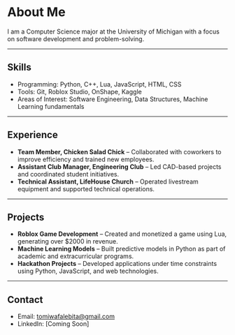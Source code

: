 # About Me

I am a Computer Science major at the University of Michigan with a focus on software development and problem-solving. 

---

## Skills
- Programming: Python, C++, Lua, JavaScript, HTML, CSS  
- Tools: Git, Roblox Studio, OnShape, Kaggle  
- Areas of Interest: Software Engineering, Data Structures, Machine Learning fundamentals  

---

## Experience
- **Team Member, Chicken Salad Chick** – Collaborated with coworkers to improve efficiency and trained new employees.  
- **Assistant Club Manager, Engineering Club** – Led CAD-based projects and coordinated student initiatives.  
- **Technical Assistant, LifeHouse Church** – Operated livestream equipment and supported technical operations.  

---

## Projects
- **Roblox Game Development** – Created and monetized a game using Lua, generating over $2000 in revenue.  
- **Machine Learning Models** – Built predictive models in Python as part of academic and extracurricular programs.  
- **Hackathon Projects** – Developed applications under time constraints using Python, JavaScript, and web technologies.  

---

## Contact
- Email: tomiwafalebita@gmail.com  
- LinkedIn: [Coming Soon]  

